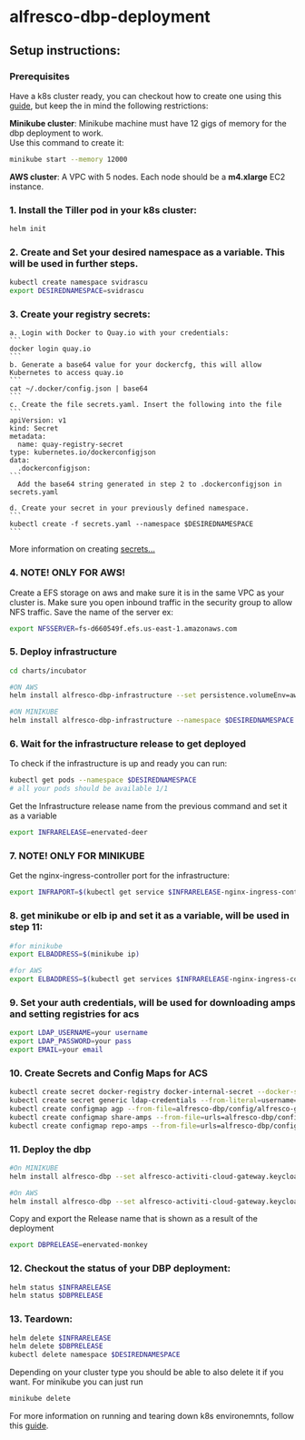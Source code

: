 # alfresco-dbp-deployment

## Setup instructions:

### **Prerequisites**

  Have a k8s cluster ready, you can checkout how to create one using this [guide](https://github.com/Alfresco/alfresco-anaxes-shipyard/blob/master/docs/running-a-cluster.md), but keep the in mind the following restrictions: 

  **Minikube cluster**:
  Minikube machine must have 12 gigs of memory for the dbp deployment to work.   
  Use this command to create it:
  ```bash
  minikube start --memory 12000
  ```
  **AWS cluster**:
  A VPC with 5 nodes. Each node should be a **m4.xlarge** EC2 instance.



### 1. Install the Tiller pod in your k8s cluster:

```bash
helm init
```

### 2. Create and Set your desired namespace as a variable. This will be used in further steps.
```bash
kubectl create namespace svidrascu
export DESIREDNAMESPACE=svidrascu
```

### 3. Create your registry secrets:

    a. Login with Docker to Quay.io with your credentials:
    ```
    docker login quay.io
    ```
    b. Generate a base64 value for your dockercfg, this will allow Kubernetes to access quay.io
    ```
    cat ~/.docker/config.json | base64
    ```
    c. Create the file secrets.yaml. Insert the following into the file
    ```
    apiVersion: v1
    kind: Secret
    metadata:
      name: quay-registry-secret
    type: kubernetes.io/dockerconfigjson
    data:
      .dockerconfigjson:
    ```
      Add the base64 string generated in step 2 to .dockerconfigjson in secrets.yaml

    d. Create your secret in your previously defined namespace.
    ```
    kubectl create -f secrets.yaml --namespace $DESIREDNAMESPACE
    ```

More information on creating [secrets...](https://github.com/Alfresco/alfresco-anaxes-shipyard/blob/master/examples/README.md#prerequisites)

### 4. NOTE! ONLY FOR AWS!   

Create a EFS storage on aws and make sure it is in the same VPC as your cluster is. Make sure you open inbound traffic in the security group to allow NFS traffic. Save the name of the server ex: 
```bash
export NFSSERVER=fs-d660549f.efs.us-east-1.amazonaws.com
```

### 5. Deploy infrastructure
```bash
cd charts/incubator

#ON AWS
helm install alfresco-dbp-infrastructure --set persistence.volumeEnv=aws --set persistence.nfs.server="$NFSSERVER" --namespace $DESIREDNAMESPACE

#ON MINIKUBE
helm install alfresco-dbp-infrastructure --namespace $DESIREDNAMESPACE
```

### 6. Wait for the infrastructure release to get deployed

To check if the infrastructure is up and ready you can run:
  ```bash
  kubectl get pods --namespace $DESIREDNAMESPACE
  # all your pods should be available 1/1
  ```

Get the Infrastructure release name from the previous command and set it as a variable

  ```bash
export INFRARELEASE=enervated-deer
  ```

### 7. NOTE! ONLY FOR MINIKUBE   

Get the nginx-ingress-controller port for the infrastructure:   

```bash
export INFRAPORT=$(kubectl get service $INFRARELEASE-nginx-ingress-controller --namespace=$DESIREDNAMESPACE -o jsonpath={.spec.ports[0].nodePort})
```

### 8. get minikube or elb ip and set it as a variable, will be used in step 11:

```Bash
#for minikube
export ELBADDRESS=$(minikube ip)

#for AWS
export ELBADDRESS=$(kubectl get services $INFRARELEASE-nginx-ingress-controller --namespace=$DESIREDNAMESPACE -o jsonpath={.status.loadBalancer.ingress[0].hostname})
```

### 9. Set your auth credentials, will be used for downloading amps and setting registries for acs

  ```bash
  export LDAP_USERNAME=your username 
  export LDAP_PASSWORD=your pass
  export EMAIL=your email
  ```
  
### 10. Create Secrets and Config Maps for ACS

  ```bash
  kubectl create secret docker-registry docker-internal-secret --docker-server=docker-internal.alfresco.com --docker-username=$LDAP_USERNAME --docker-password=$LDAP_PASSWORD --docker-email=$EMAIL --namespace=$DESIREDNAMESPACE
  kubectl create secret generic ldap-credentials --from-literal=username=$LDAP_USERNAME  --from-literal=password=$LDAP_PASSWORD --namespace=$DESIREDNAMESPACE
  kubectl create configmap agp --from-file=alfresco-dbp/config/alfresco-global.properties --namespace=$DESIREDNAMESPACE
  kubectl create configmap share-amps --from-file=urls=alfresco-dbp/config/share-amps-to-apply.txt --namespace=$DESIREDNAMESPACE
  kubectl create configmap repo-amps --from-file=urls=alfresco-dbp/config/repository-amps-to-apply.txt --namespace=$DESIREDNAMESPACE
  ```

### 11. Deploy the dbp

  ```bash
#On MINIKUBE
helm install alfresco-dbp --set alfresco-activiti-cloud-gateway.keycloakURL="http://$ELBADDRESS:$INFRAPORT/auth/" --set alfresco-activiti-cloud-gateway.eurekaURL="http://$ELBADDRESS:$INFRAPORT/registry/" --set alfresco-activiti-cloud-gateway.rabbitmqReleaseName="$INFRARELEASE-rabbitmq" --namespace=$DESIREDNAMESPACE

#On AWS
helm install alfresco-dbp --set alfresco-activiti-cloud-gateway.keycloakURL="http://$ELBADDRESS/auth/" --set alfresco-activiti-cloud-gateway.eurekaURL="http://$ELBADDRESS/registry/" --set alfresco-activiti-cloud-gateway.rabbitmqReleaseName="$INFRARELEASE-rabbitmq" --namespace=$DESIREDNAMESPACE
  ```

Copy and export the Release name that is shown as a result of the deployment
```bash
export DBPRELEASE=enervated-monkey
```

### 12. Checkout the status of your DBP deployment:

  ```bash
helm status $INFRARELEASE
helm status $DBPRELEASE
  ```

### 13. Teardown:

  ```bash
helm delete $INFRARELEASE
helm delete $DBPRELEASE
kubectl delete namespace $DESIREDNAMESPACE
  ```
Depending on your cluster type you should be able to also delete it if you want.
For minikube you can just run 
  ```bash
  minikube delete
  ```
For more information on running and tearing down k8s environemnts, follow this [guide](https://github.com/Alfresco/alfresco-anaxes-shipyard/blob/master/docs/running-a-cluster.md).